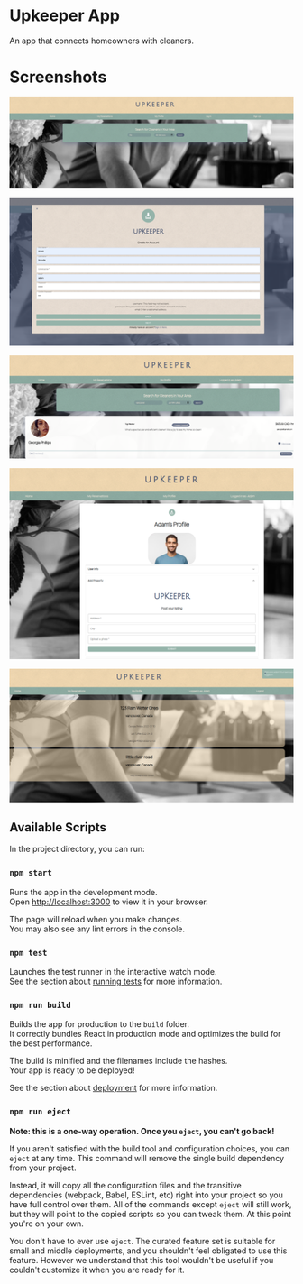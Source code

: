 # Upkeeper App

An app that connects homeowners with cleaners.

# Screenshots

![front page](https://github.com/Kagin007/upkeeper/blob/master/screenshots/front-app.png?raw=true)

![register](https://github.com/Kagin007/upkeeper/blob/master/screenshots/error-handling.png?raw=true)

![find cleaner](https://github.com/Kagin007/upkeeper/blob/master/screenshots/find-cleaner.png?raw=true)

![add property](https://github.com/Kagin007/upkeeper/blob/master/screenshots/create-listing.png?raw=true)

![reservations](https://github.com/Kagin007/upkeeper/blob/master/screenshots/reservations.png?raw=true)

## Available Scripts

In the project directory, you can run:

### `npm start`

Runs the app in the development mode.\
Open [http://localhost:3000](http://localhost:3000) to view it in your browser. 

The page will reload when you make changes.\
You may also see any lint errors in the console.

### `npm test`

Launches the test runner in the interactive watch mode.\
See the section about [running tests](https://facebook.github.io/create-react-app/docs/running-tests) for more information.

### `npm run build`

Builds the app for production to the `build` folder.\
It correctly bundles React in production mode and optimizes the build for the best performance.

The build is minified and the filenames include the hashes.\
Your app is ready to be deployed!

See the section about [deployment](https://facebook.github.io/create-react-app/docs/deployment) for more information.

### `npm run eject`

**Note: this is a one-way operation. Once you `eject`, you can't go back!**

If you aren't satisfied with the build tool and configuration choices, you can `eject` at any time. This command will remove the single build dependency from your project.

Instead, it will copy all the configuration files and the transitive dependencies (webpack, Babel, ESLint, etc) right into your project so you have full control over them. All of the commands except `eject` will still work, but they will point to the copied scripts so you can tweak them. At this point you're on your own.

You don't have to ever use `eject`. The curated feature set is suitable for small and middle deployments, and you shouldn't feel obligated to use this feature. However we understand that this tool wouldn't be useful if you couldn't customize it when you are ready for it.

